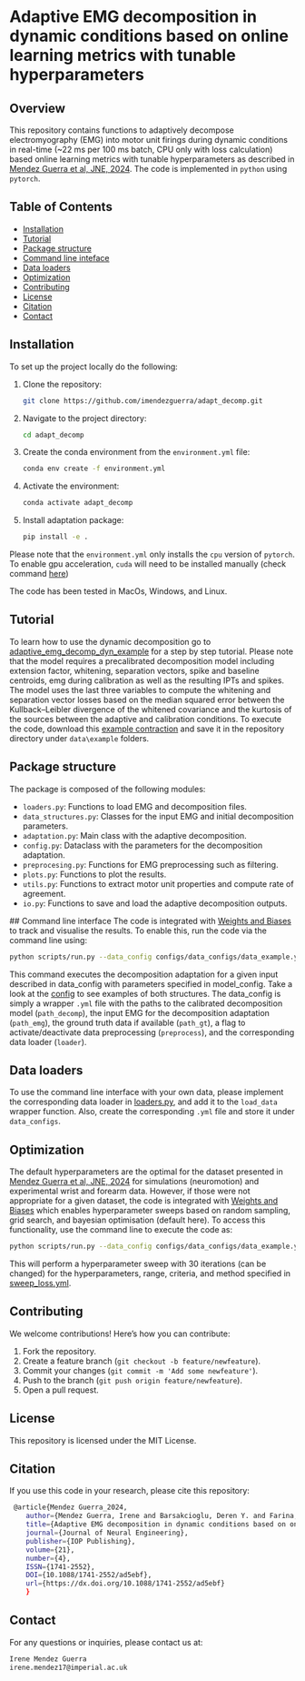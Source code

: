 # Adaptive EMG decomposition in dynamic conditions based on online learning metrics with tunable hyperparameters

## Overview 
This repository contains functions to adaptively decompose electromyography (EMG) into motor unit firings during dynamic conditions in real-time (~22 ms per 100 ms batch, CPU only with loss calculation) based online learning metrics with tunable hyperparameters as described in [Mendez Guerra et al, JNE, 2024](https://dx.doi.org/10.1088/1741-2552/ad5ebf). The code is implemented in `python` using `pytorch`.

## Table of Contents
- [Installation](#installation)
- [Tutorial](#tutorial)
- [Package structure](#packagestructure)
- [Command line inteface](#commandlineinterface)
- [Data loaders](#dataloaders)
- [Optimization](#optimization)
- [Contributing](#contributing)
- [License](#license)
- [Citation](#citation)
- [Contact](#contact)

## Installation 
To set up the project locally do the following:

1. Clone the repository:
    ```sh
    git clone https://github.com/imendezguerra/adapt_decomp.git
    ```
2. Navigate to the project directory:
    ```sh
    cd adapt_decomp
    ```
3. Create the conda environment from the `environment.yml` file:
    ```sh
    conda env create -f environment.yml
    ```
4. Activate the environment:
    ```sh
    conda activate adapt_decomp
    ```
5. Install adaptation package:
    ```sh
    pip install -e .
    ```

Please note that the `environment.yml` only installs the `cpu` version of `pytorch`. To enable gpu acceleration, `cuda` will need to be installed manually (check command [here](https://pytorch.org/get-started/locally/))

The code has been tested in MacOs, Windows, and Linux. 

## Tutorial
To learn how to use the dynamic decomposition go to [adaptive_emg_decomp_dyn_example](https://github.com/imendezguerra/adapt_decomp/blob/main/tutorials/adaptive_emg_decomp_dyn_example.ipynb) for a step by step tutorial. Please note that the model requires a precalibrated decomposition model including extension factor, whitening, separation vectors, spike and baseline centroids, emg during calibration as well as the resulting IPTs and spikes. The model uses the last three variables to compute the whitening and separation vector losses based on the median squared error between the Kullback–Leibler divergence of the whitened covariance and the kurtosis of the sources between the adaptive and calibration conditions. To execute the code, download this [example contraction](https://imperiallondon-my.sharepoint.com/:f:/g/personal/im4417_ic_ac_uk/EkJvoEffPmdEnkoHeRItVt8BWyQd6kztbrszu6njnfHM0Q?e=wbbuZF) and save it in the repository directory under `data\example` folders.

## Package structure 
The package is composed of the following modules:
- `loaders.py`: Functions to load EMG and decomposition files.
- `data_structures.py`: Classes for the input EMG and initial decomposition parameters.
- `adaptation.py`: Main class with the adaptive decomposition.
- `config.py`: Dataclass with the parameters for the decomposition adaptation.
- `preprocesing.py`: Functions for EMG preprocessing such as filtering.
- `plots.py`: Functions to plot the results.
- `utils.py`: Functions to extract motor unit properties and compute rate of agreement.
- `io.py`: Functions to save and load the adaptive decomposition outputs.

## Command line interface
The code is integrated with [Weights and Biases](https://wandb.ai) to track and visualise the results. To enable this, run the code via the command line using:

```sh
python scripts/run.py --data_config configs/data_configs/data_example.yml --model_config configs/model_configs/default_neuromotion.yml --wandb_project_name adapt_decomp
```

This command executes the decomposition adaptation for a given input described in data_config with parameters specified in model_config. Take a look at the [config](https://github.com/imendezguerra/adapt_decomp/blob/main/configs) to see examples of both structures. The data_config is simply a wrapper `.yml` file with the paths to the calibrated decomposition model (`path_decomp`), the input EMG for the decomposition adaptation (`path_emg`), the ground truth data if available (`path_gt`), a flag to activate/deactivate data preprocessing (`preprocess`), and the corresponding data loader (`loader`).

## Data loaders
To use the command line interface with your own data, please implement the corresponding data loader in [loaders.py](https://github.com/imendezguerra/adapt_decomp/blob/main/src/adapt_decomp/loaders.py), and add it to the `load_data` wrapper function. Also, create the corresponding `.yml` file and store it under `data_configs`.

## Optimization 
The default hyperparameters are the optimal for the dataset presented in [Mendez Guerra et al, JNE, 2024](https://dx.doi.org/10.1088/1741-2552/ad5ebf) for simulations (neuromotion) and experimental wrist and forearm data. However, if those were not appropriate for a given dataset, the code is integrated with [Weights and Biases](https://wandb.ai) which enables hyperparameter sweeps based on random sampling, grid search, and bayesian optimisation (default here). To access this functionality, use the command line to execute the code as:
```sh
python scripts/run.py --data_config configs/data_configs/data_example.yml --model_config configs/model_configs/default_neuromotion.yml --sweep_config configs/model_configs/sweep_loss.yml --sweep_counts 30 --wandb_project_name adapt_decomp
```
This will perform a hyperparameter sweep with 30 iterations (can be changed) for the hyperparameters, range, criteria, and method specified in [sweep_loss.yml](https://github.com/imendezguerra/adapt_decomp/blob/main/configs/model_configs/sweep_loss.yml).

## Contributing
We welcome contributions! Here’s how you can contribute:

1. Fork the repository.
2. Create a feature branch (`git checkout -b feature/newfeature`).
3. Commit your changes (`git commit -m 'Add some newfeature'`).
4. Push to the branch (`git push origin feature/newfeature`).
5. Open a pull request.

## License
This repository is licensed under the MIT License.

## Citation

If you use this code in your research, please cite this repository:

```sh
 @article{Mendez Guerra_2024,
    author={Mendez Guerra, Irene and Barsakcioglu, Deren Y. and Farina, Dario},
    title={Adaptive EMG decomposition in dynamic conditions based on online learning metrics with tunable hyperparameters},
    journal={Journal of Neural Engineering},
    publisher={IOP Publishing},
    volume={21},
    number={4},
    ISSN={1741-2552},
    DOI={10.1088/1741-2552/ad5ebf},
    url={https://dx.doi.org/10.1088/1741-2552/ad5ebf}
    }
```
## Contact

For any questions or inquiries, please contact us at:
```sh
Irene Mendez Guerra
irene.mendez17@imperial.ac.uk
```
